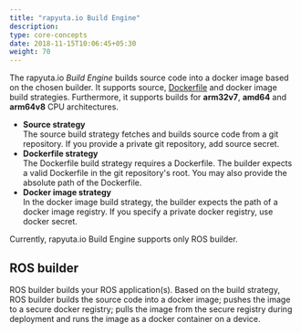 ```yaml
---
title: "rapyuta.io Build Engine"
description:
type: core-concepts
date: 2018-11-15T10:06:45+05:30
weight: 70
---
```

The rapyuta.io _Build Engine_ builds source code into a docker image based on the
chosen builder. It supports source, [Dockerfile](https://docs.docker.com/engine/reference/builder/)
and docker image build strategies. Furthermore, it supports builds for
**arm32v7**, **amd64** and **arm64v8** CPU architectures.

* **Source strategy**    
  The source build strategy fetches and builds source code from a git repository.
  If you provide a private git repository, add source secret.
* **Dockerfile strategy**    
  The Dockerfile build strategy requires a Dockerfile. The builder expects a
  valid Dockerfile in the git repository's root. You may also provide the
  absolute path of the Dockerfile.
* **Docker image strategy**    
  In the docker image build strategy, the builder expects the path of a docker
  image registry. If you specify a private docker registry, use docker secret.

Currently, rapyuta.io Build Engine supports only ROS builder.

## ROS builder
ROS builder builds your ROS application(s). Based on the build strategy,
ROS builder builds the source code into a docker image; pushes the image to a
secure docker registry; pulls the image from the secure registry during
deployment and runs the image as a docker container on a device.
